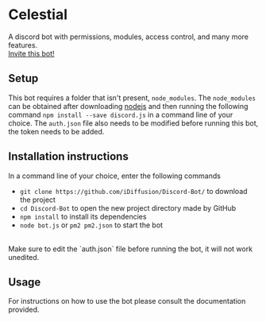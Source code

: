 # Celestial

A discord bot with permissions, modules, access control, and many more features.<br />
[Invite this bot!](https://discordapp.com/api/oauth2/authorize?client_id=264995143789182976&permissions=8&scope=bot)

## Setup

This bot requires a folder that isn't present, `node_modules`. The `node_modules` can be obtained after downloading [nodejs](https://nodejs.org/en/) and then running the following command `npm install --save discord.js` in a command line of your choice. The `auth.json` file also needs to be modified before running this bot, the token needs to be added.

## Installation instructions

In a command line of your choice, enter the following commands

-   `git clone https://github.com/iDiffusion/Discord-Bot/` to download the project
-   `cd Discord-Bot` to open the new project directory made by GitHub
-   `npm install` to install its dependencies
-   `node bot.js` or `pm2 pm2.json` to start the bot
<br />
Make sure to edit the `auth.json` file before running the bot, it will not work unedited.

## Usage

For instructions on how to use the bot please consult the documentation provided.
